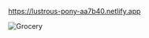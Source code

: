 https://lustrous-pony-aa7b40.netlify.app



![Grocery](https://user-images.githubusercontent.com/121459925/229365021-13e03788-8c06-4c2c-920e-7055fc9aadae.jpg)
